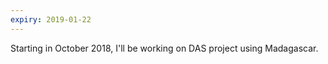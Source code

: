 ```yaml
---
expiry: 2019-01-22
---
```

Starting in October 2018, I'll be working on DAS project using Madagascar.

